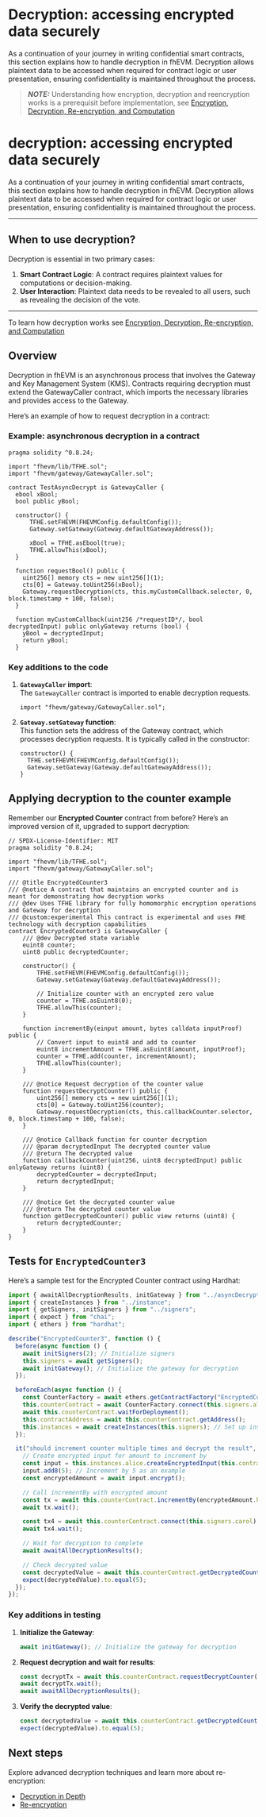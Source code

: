# Decryption: accessing encrypted data securely

As a continuation of your journey in writing confidential smart contracts, this section explains how to handle decryption in fhEVM. Decryption allows plaintext data to be accessed when required for contract logic or user presentation, ensuring confidentiality is maintained throughout the process.

> **_NOTE:_** Understanding how encryption, decryption and reencryption works is a prerequisit before implementation, see [Encryption, Decryption, Re-encryption, and Computation](../d_re_ecrypt_compute.md)

# decryption: accessing encrypted data securely

As a continuation of your journey in writing confidential smart contracts, this section explains how to handle decryption in fhEVM. Decryption allows plaintext data to be accessed when required for contract logic or user presentation, ensuring confidentiality is maintained throughout the process.

---

## When to use decryption?

Decryption is essential in two primary cases:

1. **Smart Contract Logic**: A contract requires plaintext values for computations or decision-making.
2. **User Interaction**: Plaintext data needs to be revealed to all users, such as revealing the decision of the vote.

---

To learn how decryption works see [Encryption, Decryption, Re-encryption, and Computation](../d_re_ecrypt_compute.md)

## Overview

Decryption in fhEVM is an asynchronous process that involves the Gateway and Key Management System (KMS). Contracts requiring decryption must extend the GatewayCaller contract, which imports the necessary libraries and provides access to the Gateway.

Here’s an example of how to request decryption in a contract:

### Example: asynchronous decryption in a contract

```solidity
pragma solidity ^0.8.24;

import "fhevm/lib/TFHE.sol";
import "fhevm/gateway/GatewayCaller.sol";

contract TestAsyncDecrypt is GatewayCaller {
  ebool xBool;
  bool public yBool;

  constructor() {
      TFHE.setFHEVM(FHEVMConfig.defaultConfig());
      Gateway.setGateway(Gateway.defaultGatewayAddress());

      xBool = TFHE.asEbool(true);
      TFHE.allowThis(xBool);
  }

  function requestBool() public {
    uint256[] memory cts = new uint256[](1);
    cts[0] = Gateway.toUint256(xBool);
    Gateway.requestDecryption(cts, this.myCustomCallback.selector, 0, block.timestamp + 100, false);
  }

  function myCustomCallback(uint256 /*requestID*/, bool decryptedInput) public onlyGateway returns (bool) {
    yBool = decryptedInput;
    return yBool;
  }
```

### Key additions to the code

1. **`GatewayCaller` import**:  
   The `GatewayCaller` contract is imported to enable decryption requests.

   ```solidity
   import "fhevm/gateway/GatewayCaller.sol";
   ```

2. **`Gateway.setGateway` function**:  
   This function sets the address of the Gateway contract, which processes decryption requests. It is typically called in the constructor:

   ```solidity
   constructor() {
     TFHE.setFHEVM(FHEVMConfig.defaultConfig());
     Gateway.setGateway(Gateway.defaultGatewayAddress());
   }
   ```

## Applying decryption to the counter example

Remember our **Encrypted Counter** contract from before? Here’s an improved version of it, upgraded to support decryption:

```
// SPDX-License-Identifier: MIT
pragma solidity ^0.8.24;

import "fhevm/lib/TFHE.sol";
import "fhevm/gateway/GatewayCaller.sol";

/// @title EncryptedCounter3
/// @notice A contract that maintains an encrypted counter and is meant for demonstrating how decryption works
/// @dev Uses TFHE library for fully homomorphic encryption operations and Gateway for decryption
/// @custom:experimental This contract is experimental and uses FHE technology with decryption capabilities
contract EncryptedCounter3 is GatewayCaller {
    /// @dev Decrypted state variable
    euint8 counter;
    uint8 public decryptedCounter;

    constructor() {
        TFHE.setFHEVM(FHEVMConfig.defaultConfig());
        Gateway.setGateway(Gateway.defaultGatewayAddress());

        // Initialize counter with an encrypted zero value
        counter = TFHE.asEuint8(0);
        TFHE.allowThis(counter);
    }

    function incrementBy(einput amount, bytes calldata inputProof) public {
        // Convert input to euint8 and add to counter
        euint8 incrementAmount = TFHE.asEuint8(amount, inputProof);
        counter = TFHE.add(counter, incrementAmount);
        TFHE.allowThis(counter);
    }

    /// @notice Request decryption of the counter value
    function requestDecryptCounter() public {
        uint256[] memory cts = new uint256[](1);
        cts[0] = Gateway.toUint256(counter);
        Gateway.requestDecryption(cts, this.callbackCounter.selector, 0, block.timestamp + 100, false);
    }

    /// @notice Callback function for counter decryption
    /// @param decryptedInput The decrypted counter value
    /// @return The decrypted value
    function callbackCounter(uint256, uint8 decryptedInput) public onlyGateway returns (uint8) {
        decryptedCounter = decryptedInput;
        return decryptedInput;
    }

    /// @notice Get the decrypted counter value
    /// @return The decrypted counter value
    function getDecryptedCounter() public view returns (uint8) {
        return decryptedCounter;
    }
}

```

## Tests for `EncryptedCounter3`

Here’s a sample test for the Encrypted Counter contract using Hardhat:

```ts
import { awaitAllDecryptionResults, initGateway } from "../asyncDecrypt";
import { createInstances } from "../instance";
import { getSigners, initSigners } from "../signers";
import { expect } from "chai";
import { ethers } from "hardhat";

describe("EncryptedCounter3", function () {
  before(async function () {
    await initSigners(2); // Initialize signers
    this.signers = await getSigners();
    await initGateway(); // Initialize the gateway for decryption
  });

  beforeEach(async function () {
    const CounterFactory = await ethers.getContractFactory("EncryptedCounter3");
    this.counterContract = await CounterFactory.connect(this.signers.alice).deploy();
    await this.counterContract.waitForDeployment();
    this.contractAddress = await this.counterContract.getAddress();
    this.instances = await createInstances(this.signers); // Set up instances for testing
  });

  it("should increment counter multiple times and decrypt the result", async function () {
    // Create encrypted input for amount to increment by
    const input = this.instances.alice.createEncryptedInput(this.contractAddress, this.signers.alice.address);
    input.add8(5); // Increment by 5 as an example
    const encryptedAmount = await input.encrypt();

    // Call incrementBy with encrypted amount
    const tx = await this.counterContract.incrementBy(encryptedAmount.handles[0], encryptedAmount.inputProof);
    await tx.wait();

    const tx4 = await this.counterContract.connect(this.signers.carol).requestDecryptCounter({ gasLimit: 5_000_000 });
    await tx4.wait();

    // Wait for decryption to complete
    await awaitAllDecryptionResults();

    // Check decrypted value
    const decryptedValue = await this.counterContract.getDecryptedCounter();
    expect(decryptedValue).to.equal(5);
  });
});
```

### Key additions in testing

1. **Initialize the Gateway**:

   ```typescript
   await initGateway(); // Initialize the gateway for decryption
   ```

2. **Request decryption and wait for results**:

   ```typescript
   const decryptTx = await this.counterContract.requestDecryptCounter({ gasLimit: 5_000_000 });
   await decryptTx.wait();
   await awaitAllDecryptionResults();
   ```

3. **Verify the decrypted value**:
   ```typescript
   const decryptedValue = await this.counterContract.getDecryptedCounter();
   expect(decryptedValue).to.equal(5);
   ```

## Next steps

Explore advanced decryption techniques and learn more about re-encryption:

- [Decryption in Depth](./decrypt_details.md)
- [Re-encryption](./reencryption.md)
